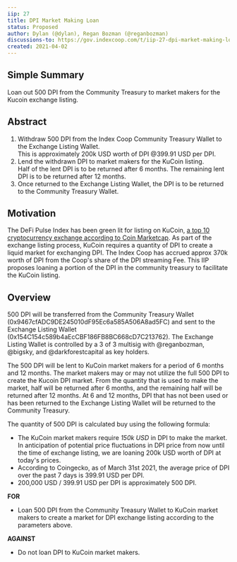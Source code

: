 ```yaml
---
iip: 27
title: DPI Market Making Loan
status: Proposed
author: Dylan (@dylan), Regan Bozman (@reganbozman)
discussions-to: https://gov.indexcoop.com/t/iip-27-dpi-market-making-loan/1135
created: 2021-04-02
---
```


## Simple Summary

Loan out 500 DPI from the Community Treasury to market makers for the Kucoin exchange listing.

## Abstract

1. Withdraw 500 DPI from the Index Coop Community Treasury Wallet to the Exchange Listing Wallet.  
   This is approximately 200k USD worth of DPI @399.91 USD per DPI.
1. Lend the withdrawn DPI to market makers for the KuCoin listing.  
   Half of the lent DPI is to be returned after 6 months. The remaining lent DPI is to be returned after 12 months.
1. Once returned to the Exchange Listing Wallet, the DPI is to be returned to the Community Treasury Wallet.

## Motivation

The DeFi Pulse Index has been green lit for listing on KuCoin, [a top 10 cryptocurrency exchange according to Coin Marketcap](https://coinmarketcap.com/rankings/exchanges/).
As part of the exchange listing process, KuCoin requires a quantity of DPI to create a liquid market for exchanging DPI.
The Index Coop has accrued approx 370k worth of DPI from the Coop's share of the DPI streaming Fee.
This IIP proposes loaning a portion of the DPI in the community treasury to facilitate the KuCoin listing.

## Overview

500 DPI will be transferred from the Community Treasury Wallet (0x9467cfADC9DE245010dF95Ec6a585A506A8ad5FC) and sent to the Exchange Listing Wallet (0x154C154c589b4aEcCBF186FB8BC668cD7C213762). The Exchange Listing Wallet is controlled by a 3 of 3 multisig with @reganbozman, @bigsky, and @darkforestcapital as key holders.

The 500 DPI will be lent to KuCoin market makers for a period of 6 months and 12 months. The market makers may or may not utilize the full 500 DPI to create the Kucoin DPI market. From the quantity that is used to make the market, half will be returned after 6 months, and the remaining half will be returned after 12 months. At 6 and 12 months, DPI that has not been used or has been returned to the Exchange Listing Wallet will be returned to the Community Treasury.

The quantity of 500 DPI is calculated buy using the following formula:

- The KuCoin market makers require _150k USD_ in DPI to make the market. In anticipation of potential price fluctuations in DPI price from now until the time of exchange listing, we are loaning 200k USD worth of DPI at today's prices.
- According to Coingecko, as of March 31st 2021, the average price of DPI over the past 7 days is 399.91 USD per DPI.
- 200,000 USD / 399.91 USD per DPI is approximately 500 DPI.

**FOR**

- Loan 500 DPI from the Community Treasury Wallet to KuCoin market makers to create a market for DPI exchange listing according to the parameters above.

**AGAINST**

- Do not loan DPI to KuCoin market makers.

